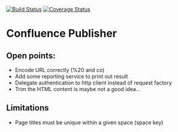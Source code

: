 [![Build Status](https://travis-ci.org/alainsahli/confluence-publisher.svg?branch=master)](https://travis-ci.org/alainsahli/confluence-publisher)
[![Coverage Status](https://coveralls.io/repos/github/alainsahli/confluence-publisher/badge.svg?branch=master)](https://coveralls.io/github/alainsahli/confluence-publisher?branch=master)
# Confluence Publisher

## Open points:
* Encode URL correctly (%20 and co)
* Add some reporting service to print out result
* Delegate authentication to http client instead of request factory
* Trim the HTML content is maybe not a good idea...

## Limitations
* Page titles must be unique within a given space (space key)
